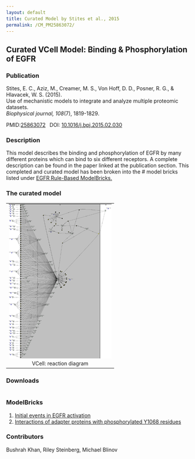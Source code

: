 ```yaml
---
layout: default
title: Curated Model by Stites et al., 2015
permalink: /CM_PM25863072/
---
```

## Curated VCell Model: Binding & Phosphorylation of EGFR

### Publication 

Stites, E. C., Aziz, M., Creamer, M. S., Von Hoff, D. D., Posner, R. G., & Hlavacek, W. S. (2015). <br />
Use of mechanistic models to integrate and analyze multiple proteomic datasets. <br />
<i>Biophysical journal, 108</i>(7), 1819-1829.

 PMID:<a href="https://www.ncbi.nlm.nih.gov/pubmed/25863072">25863072</a>&ensp; 
 DOI: <a href="https://doi.org/10.1016/j.bpj.2015.02.030">10.1016/j.bpj.2015.02.030 </a><br />

### Description
This model describes the binding and phosphorylation of EGFR by many different proteins which can bind to six different receptors. A complete description can be found in the paper linked at the publication section. This completed and curated model has been broken into the # model bricks listed under <a href="http://modelbricks.org/egfrlist/"> EGFR Rule-Based ModelBricks.</a>  

### The curated model
<center>
 <table> 
 <tr>
  <td align="center" width="280"><a href="https://modelbricks.github.io/images/Vcellimages/Stites%20EGFR.PNG"><img align="center" src="/images/Vcellimages/Stites%20EGFR.PNG"/></a></td>
 </tr>
 <tr>
  <td align="center"> VCell: reaction diagram </td>
   </tr>
 </table>
</center>

### Downloads
<center>
<table> 
 <!--<td align="center"><a href="/modelbricks/VCML_SBMLfiles/AKAP7_PLB_Binding_2PKA_links.vcml">VCML</a> designed with <a href="http://vcell.org"> VCell</a>  </td> 
 <td align="center"> <a href="/modelbricks/VCML_SBMLfiles/AKAP7_PLB_Binding.xml">SBML</a> exported from <a href="http://vcell.org"> VCell</a></td>
 <tr>
    <td align="center" width="33%"><a href="/modelbricks/SBGNexecutablefiles/AKAPcomplete_SBGN.graphml">GraphML</a> designed with <a href="https://immersive-analytics.infotech.monash.edu/vanted/addons/sbgn-ed/">VANTED (SBGN-ED)</a></td>
    <td align="center" width="33%"><a href="/modelbricks/SBGNexecutablefiles/AKAPcomplete_SBGN.sbgn">SBGN-ML</a> exported from <a href="https://immersive-analytics.infotech.monash.edu/vanted/addons/sbgn-ed/">VANTED (SBGN-ED)</a></td>
 </tr>-->
 </table>
 </center>
 
### ModelBricks

<ol>
 <li> <a href="http://modelbricks.org/MB_cAMPproduction/">Initial events in EGFR activation </a>
 </li>
 <li> <a href="http://modelbricks.org/MB_PKAactivation/">Interactions of adapter proteins with phosphorylated Y1068 residues</a>
 </li> 
</ol>  
  
  
### Contributors
Bushrah Khan, Riley Steinberg, Michael Blinov
 
